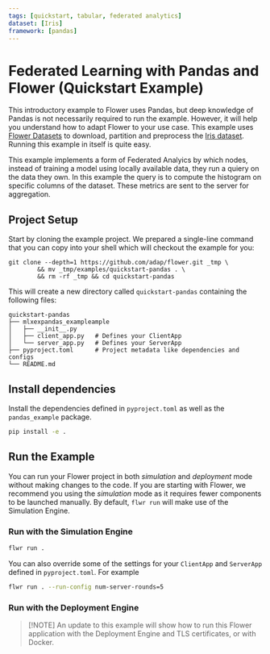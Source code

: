 ```yaml
---
tags: [quickstart, tabular, federated analytics]
dataset: [Iris]
framework: [pandas]
---
```


# Federated Learning with Pandas and Flower (Quickstart Example)

This introductory example to Flower uses Pandas, but deep knowledge of Pandas is not necessarily required to run the example. However, it will help you understand how to adapt Flower to your use case. This example uses [Flower Datasets](https://flower.ai/docs/datasets/) to
download, partition and preprocess the [Iris dataset](https://huggingface.co/datasets/scikit-learn/iris).
Running this example in itself is quite easy.

This example implements a form of Federated Analyics by which nodes, instead of training a model using locally available data, they run a quiery on the data they own. In this example the query is to compute the histogram on specific columns of the dataset. These metrics are sent to the server for aggregation.

## Project Setup

Start by cloning the example project. We prepared a single-line command that you can copy into your shell which will checkout the example for you:

```shell
git clone --depth=1 https://github.com/adap/flower.git _tmp \
		&& mv _tmp/examples/quickstart-pandas . \
		&& rm -rf _tmp && cd quickstart-pandas
```

This will create a new directory called `quickstart-pandas` containing the following files:

```shell
quickstart-pandas
├── mlxexpandas_exampleample
│   ├── __init__.py
│   ├── client_app.py   # Defines your ClientApp
│   └── server_app.py   # Defines your ServerApp
├── pyproject.toml      # Project metadata like dependencies and configs
└── README.md
```

## Install dependencies

Install the dependencies defined in `pyproject.toml` as well as the `pandas_example` package.

```bash
pip install -e .
```

## Run the Example

You can run your Flower project in both _simulation_ and _deployment_ mode without making changes to the code. If you are starting with Flower, we recommend you using the _simulation_ mode as it requires fewer components to be launched manually. By default, `flwr run` will make use of the Simulation Engine.

### Run with the Simulation Engine

```bash
flwr run .
```

You can also override some of the settings for your `ClientApp` and `ServerApp` defined in `pyproject.toml`. For example

```bash
flwr run . --run-config num-server-rounds=5
```


### Run with the Deployment Engine

> \[!NOTE\]
> An update to this example will show how to run this Flower application with the Deployment Engine and TLS certificates, or with Docker.
